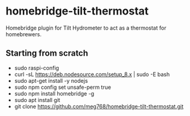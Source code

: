 # homebridge-tilt-thermostat
Homebridge plugin for Tilt Hydrometer to act as a thermostat for homebrewers.


## Starting from scratch
* sudo raspi-config
* curl -sL https://deb.nodesource.com/setup_8.x | sudo -E bash
* sudo apt-get install -y nodejs
* sudo npm config set unsafe-perm true
* sudo npm install homebridge -g
* sudo apt install git
* git clone https://github.com/meg768/homebridge-tilt-thermostat.git
